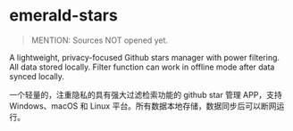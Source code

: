 # emerald-stars

> MENTION: Sources NOT opened yet.

A lightweight, privacy-focused Github stars manager with power filtering. All data stored locally. Filter function can work in offline mode after data synced locally. 

一个轻量的，注重隐私的具有强大过滤检索功能的 github star 管理 APP，支持 Windows、macOS 和 Linux 平台。所有数据本地存储，数据同步后可以断网运行。
